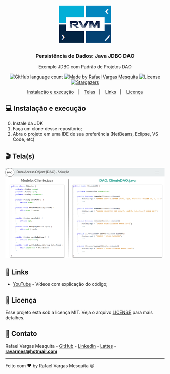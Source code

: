 <h1 align="center">
    <img alt="RVM" src="https://github.com/ravarmes/jdbc-dao-java/blob/master/assets/logo.jpg" />
</h1>

<h3 align="center">
  Persistência de Dados: Java JDBC DAO
</h3>

<p align="center">Exemplo JDBC com Padrão de Projetos DAO</p>

<p align="center">
  <img alt="GitHub language count" src="https://img.shields.io/github/languages/count/ravarmes/jdbc-dao-java?color=%2304D361">

  <a href="http://www.linkedin.com/in/rafael-vargas-mesquita">
    <img alt="Made by Rafael Vargas Mesquita" src="https://img.shields.io/badge/made%20by-Rafael%20Vargas%20Mesquita-%2304D361">
  </a>

  <img alt="License" src="https://img.shields.io/badge/license-MIT-%2304D361">

  <a href="https://github.com/ravarmes/jdbc-dao-java/stargazers">
    <img alt="Stargazers" src="https://img.shields.io/github/stars/ravarmes/jdbc-dao-java?style=social">
  </a>
</p>

<p align="center">
  <a href="#-instalacao">Instalação e execução</a>&nbsp;&nbsp;&nbsp;|&nbsp;&nbsp;&nbsp;
  <a href="#-telas">Telas</a>&nbsp;&nbsp;&nbsp;|&nbsp;&nbsp;&nbsp;
  <a href="#-links">Links</a>&nbsp;&nbsp;&nbsp;|&nbsp;&nbsp;&nbsp;
  <a href="#-licenca">Licença</a>
</p>

## :computer: Instalação e execução <a name="-instalacao"/></a>

0. Instale da JDK
1. Faça um clone desse repositório;
2. Abra o projeto em uma IDE de sua preferência (NetBeans, Eclipse, VS Code, etc)

## :clapper: Tela(s) <a name="-telas"/></a>

![Tela](https://github.com/ravarmes/jdbc-dao-java/blob/master/assets/jdbc-dao-java.png)

## :link: Links <a name="-links"/></a>

- [YouTube](https://youtu.be/F6DwzqEYCRg?t=291) - Vídeos com explicação do código;

## :memo: Licença <a name="-licenca"/></a>

Esse projeto está sob a licença MIT. Veja o arquivo [LICENSE](LICENSE.md) para mais detalhes.

## :email: Contato

Rafael Vargas Mesquita - [GitHub](https://github.com/ravarmes) - [LinkedIn](https://www.linkedin.com/in/rafael-vargas-mesquita) - [Lattes](http://lattes.cnpq.br/6616283627544820) - **ravarmes@hotmail.com**

---

Feito com ♥ by Rafael Vargas Mesquita :wink: